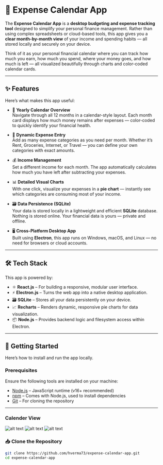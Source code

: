# 📅 Expense Calendar App

The **Expense Calendar App** is a **desktop budgeting and expense tracking tool** designed to simplify your personal finance management. Rather than using complex spreadsheets or cloud-based tools, this app gives you a **clear month-by-month view** of your income and spending habits — all stored locally and securely on your device.

Think of it as your personal financial calendar where you can track how much you earn, how much you spend, where your money goes, and how much is left — all visualized beautifully through charts and color-coded calendar cards.

---

## ✨ Features

Here’s what makes this app useful:

- 📆 **Yearly Calendar Overview**  
  Navigate through all 12 months in a calendar-style layout. Each month card displays how much money remains after expenses — color-coded to quickly identify your financial health.

- 💸 **Dynamic Expense Entry**  
  Add as many expense categories as you need per month. Whether it’s Rent, Groceries, Internet, or Travel — you can define your own categories with exact amounts.

- 💰 **Income Management**  
  Set a different income for each month. The app automatically calculates how much you have left after subtracting your expenses.

- 📊 **Detailed Visual Charts**  
  With one click, visualize your expenses in a **pie chart** — instantly see which categories are consuming most of your income.

- 🗃️ **Data Persistence (SQLite)**  
  Your data is stored locally in a lightweight and efficient **SQLite** database. Nothing is stored online. Your financial data is yours — private and offline.

- 🖥️ **Cross-Platform Desktop App**  
  Built using **Electron**, this app runs on Windows, macOS, and Linux — no need for browsers or cloud accounts.

---

## 🛠️ Tech Stack

This app is powered by:

- ⚛️ **React.js** – For building a responsive, modular user interface.
- ⚡ **Electron.js** – Turns the web app into a native desktop application.
- 🗃️ **SQLite** – Stores all your data persistently on your device.
- 📈 **Recharts** – Renders dynamic, responsive pie charts for data visualization.
- 📦 **Node.js** – Provides backend logic and filesystem access within Electron.

---

## 🚀 Getting Started

Here’s how to install and run the app locally.

### Prerequisites

Ensure the following tools are installed on your machine:

- [Node.js](https://nodejs.org/) – JavaScript runtime (v16+ recommended)
- [npm](https://www.npmjs.com/) – Comes with Node.js, used to install dependencies
- [Git](https://git-scm.com/) – For cloning the repository

---

### Calender View

![alt text](C:\Users\Rajesh\Desktop\dev\expenseCalender\expense-calender\src\assets\image.png)
![alt text](C:\Users\Rajesh\Desktop\dev\expenseCalender\expense-calender\src\assets\popup.png)
![alt text](C:\Users\Rajesh\Desktop\dev\expenseCalender\expense-calender\src\assets\history.png)

### 📥 Clone the Repository

```bash
git clone https://github.com/hverma73/expense-calendar-app.git
cd expense-calendar-app
```

